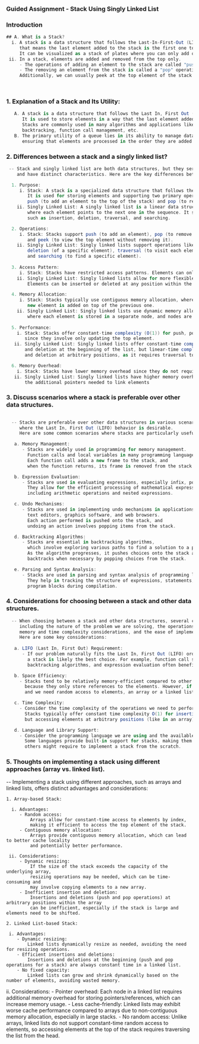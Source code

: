 ﻿### Guided Assignment - Stack Using Singly Linked List
### Introduction
 ```csharp
 ## A. What is a Stack?
   i. A stack is a data structure that follows the Last-In-First-Out (LIFO) principle, 
      that means the last element added to the stack is the first one to be removed. 
      It can be visualized as a stack of plates where you can only add or remove the top one.
  ii. In a stack, elements are added and removed from the top only. 
      - The operations of adding an element to the stack are called "push" operations, 
      - The removing an element from the stack is called a "pop" operation. 
      Additionally, we can usually peek at the top element of the stack without removing it.

  
```
### 1. Explanation of a Stack and Its Utility:
```csharp
   A. A stack is a data structure that follows the Last In, First Out (LIFO) principle. 
      It is used to store elements in a way that the last element added is the first one to be removed.
      Stacks are commonly used in many algorithms and applications like expression evaluation, 
      backtracking, function call management, etc.
   B. The primary utility of a queue lies in its ability to manage data in a sequential manner, 
      ensuring that elements are processed in the order they are added.

```
### 2. Differences between a stack and a singly linked list?

````csharp
 -- Stack and singly linked list are both data structures, but they serve different purposes 
    and have distinct characteristics. Here are the key differences between them:

  1. Purpose:
     i. Stack: A stack is a specialized data structure that follows the Last In, First Out (LIFO) principle. 
        It is used for storing elements and supporting two primary operations: 
        push (to add an element to the top of the stack) and pop (to remove the top element from the stack).
    ii. Singly Linked List: A singly linked list is a linear data structure that consists of a sequence of elements 
        where each element points to the next one in the sequence. It supports various operations 
        such as insertion, deletion, traversal, and searching.

  2. Operations:
     i. Stack: Stacks support push (to add an element), pop (to remove the top element), 
        and peek (to view the top element without removing it).
    ii. Singly Linked List: Singly linked lists support operations like insertion (at the beginning, end, or middle), 
        deletion (of a specific element), traversal (to visit each element in sequence), 
        and searching (to find a specific element).
 
  3. Access Pattern:
     i. Stack: Stacks have restricted access patterns. Elements can only be added or removed from one end (the top).
    ii. Singly Linked List: Singly linked lists allow for more flexible access patterns. 
        Elements can be inserted or deleted at any position within the list.

  4. Memory Allocation:
     i. Stack: Stacks typically use contiguous memory allocation, where each 
        new element is added on top of the previous one.
    ii. Singly Linked List: Singly linked lists use dynamic memory allocation, 
        where each element is stored in a separate node, and nodes are linked together via pointers.
 
  5. Performance:
    i. Stack: Stacks offer constant-time complexity (O(1)) for push, pop, and peek operations 
       since they involve only updating the top element.
   ii. Singly Linked List: Singly linked lists offer constant-time complexity (O(1)) for insertion 
       and deletion at the beginning of the list, but linear-time complexity (O(n)) for insertion 
       and deletion at arbitrary positions, as it requires traversal to find the insertion/deletion point.

  6. Memory Overhead:
    i. Stack: Stacks have lower memory overhead since they do not require additional pointers for linking elements.
   ii. Singly Linked List: Singly linked lists have higher memory overhead due to 
       the additional pointers needed to link elements
````
### 3. Discuss scenarios where a stack is preferable over other data structures.
```csharp

  -- Stacks are preferable over other data structures in various scenarios 
     where the Last In, First Out (LIFO) behavior is desirable. 
     Here are some common scenarios where stacks are particularly useful:

   a. Memory Management: 
      - Stacks are widely used in programming for memory management. 
        Function calls and local variables in many programming languages are managed using a stack. 
        Each function call adds a new frame to the stack, and 
        when the function returns, its frame is removed from the stack.

   b. Expression Evaluation: 
      - Stacks are used in evaluating expressions, especially infix, postfix, and prefix expressions.
        They allow for the efficient processing of mathematical expressions, 
        including arithmetic operations and nested expressions.

   c. Undo Mechanisms: 
      - Stacks are used in implementing undo mechanisms in applications such as
        text editors, graphics software, and web browsers. 
        Each action performed is pushed onto the stack, and 
        undoing an action involves popping items from the stack.

   d. Backtracking Algorithms: 
      - Stacks are essential in backtracking algorithms, 
        which involve exploring various paths to find a solution to a problem. 
        As the algorithm progresses, it pushes choices onto the stack and 
        backtracks when necessary by popping choices from the stack.

   e. Parsing and Syntax Analysis: 
      - Stacks are used in parsing and syntax analysis of programming languages. 
        They help in tracking the structure of expressions, statements, and 
        program blocks during compilation.

 ````
### 4. Considerations for choosing between a stack and other data structures.

````csharp
  -- When choosing between a stack and other data structures, several considerations come into play, 
     including the nature of the problem we are solving, the operations we need to perform frequently,
     memory and time complexity considerations, and the ease of implementation and maintenance.
     Here are some key considerations:
   
   a. LIFO (Last In, First Out) Requirement: 
      - If our problem naturally fits the Last In, First Out (LIFO) ordering, 
        a stack is likely the best choice. For example, function call stack management, 
        backtracking algorithms, and expression evaluation often benefit from a stack.

   b. Space Efficiency: 
     - Stacks tend to be relatively memory-efficient compared to other data structures 
       because they only store references to the elements. However, if space efficiency is a concern 
       and we need random access to elements, an array or a linked list might be a better choice.

   c. Time Complexity: 
     - Consider the time complexity of the operations we need to perform frequently. 
       Stacks typically offer constant time complexity O(1) for insertion (push) and deletion (pop) operations, 
       but accessing elements at arbitrary positions (like in an array) may be slower.

   d. Language and Library Support: 
     - Consider the programming language we are using and the available libraries or built in data structures it offers.
       Some languages provide built-in support for stacks, making them convenient to use, 
       others might require to implement a stack from the scratch.
````
### 5. Thoughts on implementing a stack using different approaches (array vs. linked list).

  -- Implementing a stack using different approaches, such as arrays and linked lists, 
     offers distinct advantages and considerations:

    1. Array-based Stack:

      i. Advantages:
         - Random access: 
             Arrays allow for constant-time access to elements by index, 
             making it efficient to access the top element of the stack.
         - Contiguous memory allocation: 
             Arrays provide contiguous memory allocation, which can lead to better cache locality 
             and potentially better performance.
      
     ii. Considerations:
         - Dynamic resizing: 
             If the size of the stack exceeds the capacity of the underlying array, 
             resizing operations may be needed, which can be time-consuming and 
             may involve copying elements to a new array.
         - Inefficient insertion and deletion: 
             Insertions and deletions (push and pop operations) at arbitrary positions within the array 
             can be inefficient, especially if the stack is large and elements need to be shifted.
    
    2. Linked List-based Stack:

     i. Advantages:
        - Dynamic resizing: 
            Linked lists dynamically resize as needed, avoiding the need for resizing operations.
        - Efficient insertions and deletions: 
            Insertions and deletions at the beginning (push and pop operations for a stack) are always constant time in a linked list.
        - No fixed capacity: 
            Linked lists can grow and shrink dynamically based on the number of elements, avoiding wasted memory.
   
   ii. Considerations:
        - Pointer overhead: 
            Each node in a linked list requires additional memory overhead for storing pointers/references,
            which can increase memory usage.
        - Less cache-friendly: 
            Linked lists may exhibit worse cache performance compared to arrays due to non-contiguous memory allocation, 
            especially in large stacks.
        - No random access: 
            Unlike arrays, linked lists do not support constant-time random access to elements, 
            so accessing elements at the top of the stack requires traversing the list from the head.